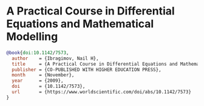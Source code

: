 # A Practical Course in Differential Equations and Mathematical Modelling

````bibtex
@book{doi:10.1142/7573,
  author    = {Ibragimov, Nail H},
  title     = {A Practical Course in Differential Equations and Mathematical Modelling},
  publisher = {CO-PUBLISHED WITH HIGHER EDUCATION PRESS},
  month     = {November},
  year      = {2009},
  doi       = {10.1142/7573},
  url       = {https://www.worldscientific.com/doi/abs/10.1142/7573}
}
````
